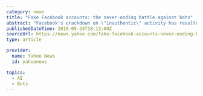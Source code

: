 ```yaml
---
category: news
title: "Fake Facebook accounts: the never-ending battle against bots"
abstract: "Facebook's crackdown on \"inauthentic\" activity has resulted in the blocking of some three billion account creations over a six-month period Washington (AFP) - The staggering figure of more than three billion fake accounts blocked by Facebook over a six ..."
publishedDateTime: 2019-05-24T18:13:00Z
sourceUrl: https://news.yahoo.com/fake-facebook-accounts-never-ending-battle-against-bots-162239357.html
type: article

provider:
  name: Yahoo News
  id: yahoonews

topics:
  - AI
  - Bots
---
```

